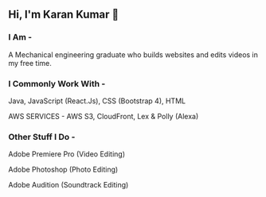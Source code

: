 ## Hi, I'm Karan Kumar 🌃

<!--
**Kashin98/Kashin98** is a ✨ _special_ ✨ repository because its `README.md` (this file) appears on your GitHub profile.-->

### I Am -
A Mechanical engineering graduate who builds websites and edits videos in my free time.


### I Commonly Work With -
Java, JavaScript (React.Js), CSS (Bootstrap 4), HTML

AWS SERVICES - AWS S3, CloudFront, Lex & Polly (Alexa)


### Other Stuff I Do -
Adobe Premiere Pro (Video Editing)

Adobe Photoshop (Photo Editing)

Adobe Audition (Soundtrack Editing)
